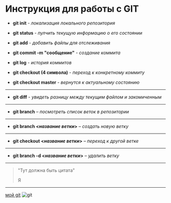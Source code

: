 # Инструкция для работы с GIT

* **git init** - *локализация локального репозитория*

* **git status** - *пулчить текущую информацию о его состоянии*
* **git add** - *добавить файлы для отслеживания*
* **git commit -m "сообщение"** - *создание коммита* 
* **git log** - *история коммитов*
* **git checkout (4 символа)** - *переход к конкретному коммиту* 
* **git checkout master** - *вернутся к актуальному состоянию*
---
* **git diff** - *увидеть разницу между текущим файлом и закомиченным*
---
* **git branch** – *посмотреть список веток в репозитории*
---
* **git branch <*название ветки*>** – *создать новую ветку*
---
* **git checkout <*название ветки*>** – *переход к другой ветке*
---
* **git branch -d <*название ветки*>** – *удалить ветку*

---

>"Тут должна быть цитата"
>
>Я

---
[мой git](https://github.com/Ponki-Ponki)
![git](https://pngimg.com/uploads/github/github_PNG24.png)